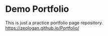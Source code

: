 # Demo Portfolio
This is just a practice portfolio page repository.
https://zeologan.github.io/Portfolio/
